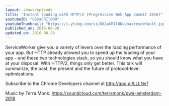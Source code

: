 ```yaml
---
layout: shows/episode
title: "Instant loading with HTTP/2 (Progressive Web App Summit 2016)"
youtubeID: "G62aCRIlONU"
youtubeThumbnail: "https://i.ytimg.com/vi/G62aCRIlONU/maxresdefault.jpg"
published_on: 2016-06-20
updated_on: 2016-06-20
---
```


ServiceWorker give you a variety of levers over the loading performance of your app. But HTTP already allowed you to speed up the loading of your app – and these two technologies stack, so you should know what you have at your disposal. With HTTP/2, things only get better. This talk will summarize, the past, the present and the future of protocol-level optimizations.

Subscribe to the Chrome Developers channel at http://goo.gl/LLLNvf

Music by Terra Monk: https://soundcloud.com/terramonk/pwa-amsterdam-2016

